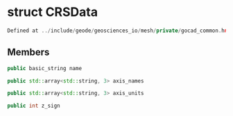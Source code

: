 # struct CRSData

```cpp
Defined at ../include/geode/geosciences_io/mesh/private/gocad_common.h#49
```

## Members

```cpp
public basic_string name

```

```cpp
public std::array<std::string, 3> axis_names

```

```cpp
public std::array<std::string, 3> axis_units

```

```cpp
public int z_sign

```



